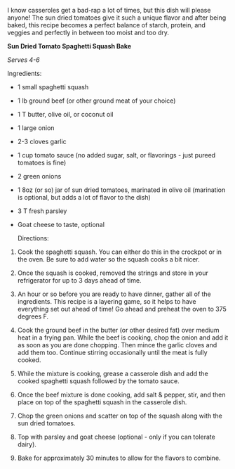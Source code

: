 I know casseroles get a bad-rap a lot of times, but this dish will please anyone! The sun dried tomatoes give it such a unique flavor and after being baked, this recipe becomes a perfect balance of starch, protein, and veggies and perfectly in between too moist and too dry.

**Sun Dried Tomato Spaghetti Squash Bake**

*Serves 4-6*

  Ingredients:
  
* 1 small spaghetti squash

* 1 lb ground beef (or other ground meat of your choice)

* 1 T butter, olive oil, or coconut oil

* 1 large onion

* 2-3 cloves garlic

* 1 cup tomato sauce (no added sugar, salt, or flavorings - just pureed tomatoes is fine)

* 2 green onions

* 1 8oz (or so) jar of sun dried tomatoes, marinated in olive oil (marination is optional, but adds a lot of flavor to the dish)

* 3 T fresh parsley

* Goat cheese to taste, optional

  Directions:
  
1. Cook the spaghetti squash. You can either do this in the crockpot or in the oven. Be sure to add water so the squash cooks a bit nicer. 

2. Once the squash is cooked, removed the strings and store in your refrigerator for up to 3 days ahead of time.

3. An hour or so before you are ready to have dinner, gather all of the ingredients. This recipe is a layering game, so it helps to have everything set out ahead of time! Go ahead and preheat the oven to 375 degrees F.

4. Cook the ground beef in the butter (or other desired fat) over medium heat in a frying pan. While the beef is cooking, chop the onion and add it as soon as you are done chopping. Then mince the garlic cloves and add them too. Continue stirring occasionally until the meat is fully cooked.

5. While the mixture is cooking, grease a casserole dish and add the cooked spaghetti squash followed by the tomato sauce.

6. Once the beef mixture is done cooking, add salt & pepper, stir, and then place on top of the spaghetti squash in the casserole dish.

7. Chop the green onions and scatter on top of the squash along with the sun dried tomatoes.

8. Top with parsley and goat cheese (optional - only if you can tolerate dairy).

9. Bake for approximately 30 minutes to allow for the flavors to combine.
